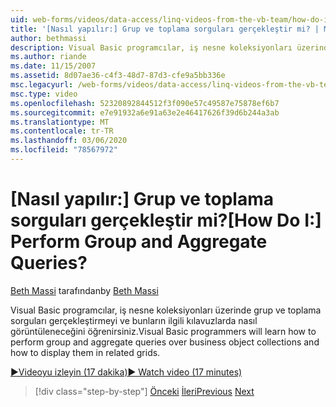 ```yaml
---
uid: web-forms/videos/data-access/linq-videos-from-the-vb-team/how-do-i-perform-group-and-aggregate-queries
title: '[Nasıl yapılır:] Grup ve toplama sorguları gerçekleştir mi? | Microsoft Docs'
author: bethmassi
description: Visual Basic programcılar, iş nesne koleksiyonları üzerinde grup ve toplama sorguları gerçekleştirmeyi ve bunların ilgili kılavuzlarda nasıl görüntüleneceğini öğrenirsiniz.
ms.author: riande
ms.date: 11/15/2007
ms.assetid: 8d07ae36-c4f3-48d7-87d3-cfe9a5bb336e
msc.legacyurl: /web-forms/videos/data-access/linq-videos-from-the-vb-team/how-do-i-perform-group-and-aggregate-queries
msc.type: video
ms.openlocfilehash: 52320892844512f3f090e57c49587e75878ef6b7
ms.sourcegitcommit: e7e91932a6e91a63e2e46417626f39d6b244a3ab
ms.translationtype: MT
ms.contentlocale: tr-TR
ms.lasthandoff: 03/06/2020
ms.locfileid: "78567972"
---
```

# <a name="how-do-i-perform-group-and-aggregate-queries"></a><span data-ttu-id="5362a-104">[Nasıl yapılır:] Grup ve toplama sorguları gerçekleştir mi?</span><span class="sxs-lookup"><span data-stu-id="5362a-104">[How Do I:] Perform Group and Aggregate Queries?</span></span>

<span data-ttu-id="5362a-105">[Beth Massi](https://github.com/bethmassi) tarafından</span><span class="sxs-lookup"><span data-stu-id="5362a-105">by [Beth Massi](https://github.com/bethmassi)</span></span>

<span data-ttu-id="5362a-106">Visual Basic programcılar, iş nesne koleksiyonları üzerinde grup ve toplama sorguları gerçekleştirmeyi ve bunların ilgili kılavuzlarda nasıl görüntüleneceğini öğrenirsiniz.</span><span class="sxs-lookup"><span data-stu-id="5362a-106">Visual Basic programmers will learn how to perform group and aggregate queries over business object collections and how to display them in related grids.</span></span>

[<span data-ttu-id="5362a-107">&#9654;Videoyu izleyin (17 dakika)</span><span class="sxs-lookup"><span data-stu-id="5362a-107">&#9654; Watch video (17 minutes)</span></span>](https://channel9.msdn.com/Blogs/ASP-NET-Site-Videos/how-do-i-perform-group-and-aggregate-queries)

> [!div class="step-by-step"]
> <span data-ttu-id="5362a-108">[Önceki](how-do-i-get-started-with-linq.md)
> [İleri](how-do-i-upgrade-visual-basic-projects-to-enable-linq.md)</span><span class="sxs-lookup"><span data-stu-id="5362a-108">[Previous](how-do-i-get-started-with-linq.md)
[Next](how-do-i-upgrade-visual-basic-projects-to-enable-linq.md)</span></span>
